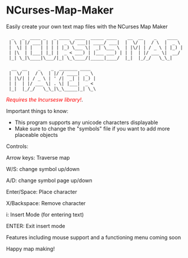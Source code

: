 # NCurses-Map-Maker
Easily create your own text map files with the NCurses Map Maker
```
  _   _  ____ _   _ ____  ____  _____ ____    __  __    _    ____
 | \ | |/ ___| | | |  _ \/ ___|| ____/ ___|  |  \/  |  / \  |  _ \
 |  \| | |   | | | | |_) \___ \|  _| \___ \  | |\/| | / _ \ | |_) |
 | |\  | |___| |_| |  _ < ___) | |___ ___) | | |  | |/ ___ \|  __/
 |_| \_|\____|\___/|_| \_\____/|_____|____/  |_|  |_/_/   \_\_|

  __  __    _    _  _______ ____
 |  \/  |  / \  | |/ / ____|  _ \
 | |\/| | / _ \ | ' /|  _| | |_) |
 | |  | |/ ___ \| . \| |___|  _ <
 |_|  |_/_/   \_\_|\_\_____|_| \_\
```

<span style="color:red">*Requires the lncursesw library!*</span>.

Important things to know:
- This program supports any unicode characters displayable
- Make sure to change the "symbols" file if you want to add more placeable objects

Controls:

Arrow keys: Traverse map

W/S: change symbol up/down

A/D: change symbol page up/down

Enter/Space: Place character

X/Backspace: Remove character

i: Insert Mode (for entering text)

ENTER: Exit insert mode

Features including mouse support and a functioning menu coming soon

Happy map making!
